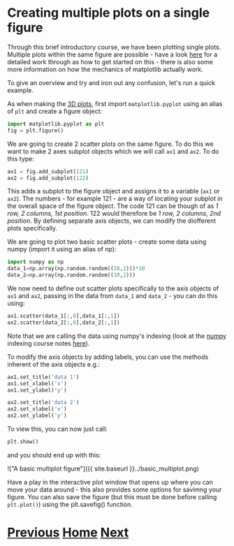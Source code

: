 ---
---

# Creating multiple plots on a single figure

Through this brief introductory course, we have been plotting single plots. Multiple plots within the same figure are possible - have a look [here](http://matplotlib.org/users/pyplot_tutorial.html#working-with-multiple-figures-and-axes) for a detailed work through as how to get started on this - there is also some more information on how the mechanics of matplotlib actually work.

To give an overview and try and iron out any confusion, let's run a quick example.

As when making the [3D plots](../matplotlib_3d), first import ```matplotlib.pyplot``` using an alias of ```plt``` and create a figure object:

```python
import matplotlib.pyplot as plt
fig = plt.figure()
```

We are going to create 2 scatter plots on the same figure. To do this we want to make 2 axes subplot objects which we will call ```ax1``` and ```ax2```. To do this type:

```python
ax1 = fig.add_subplot(121)
ax2 = fig.add_subplot(122)
```

This adds a subplot to the figure object and assigns it to a variable (```ax1``` or ```ax2```). The numbers - for example 121 - are a way of locating your subplot in the overall space of the figure object. The code 121 can be though of as *1 row, 2 columns, 1st position*. 122 would therefore be *1 row, 2 columns, 2nd position*. By defining separate axis objects, we can modify the diofferent plots specifically.

We are going to plot two basic scatter plots - create some data using numpy (import it using an alias of np):

```python
import numpy as np
data_1=np.array(np.random.random((10,2)))*10
data_2=np.array(np.random.random((10,2)))
```

We now need to define out scatter plots specifically to the axis objects of ```ax1``` and ```ax2```, passing in the data from ```data_1``` and ```data_2``` - you can do this using:

```python
ax1.scatter(data_1[:,0],data_1[:,1])
ax2.scatter(data_2[:,0],data_2[:,1])
```

Note that we are calling the data using numpy's indexing (look at the [numpy](http://www.numpy.org/) indexing course notes [here](../../PythonPackages_numpy/numpy_indexing)).

To modify the axis objects by adding labels, you can use the methods inherent of the axis objects e.g.:

```python
ax1.set_title('data 1')
ax1.set_xlabel('x')
ax1.set_ylabel('y')

ax2.set_title('data 2')
ax2.set_xlabel('x')
ax2.set_ylabel('y')
```

To view this, you can now just call:

```python
plt.show()
```

and you should end up with this:

!["A basic multiplot figure"]({{ site.baseurl }}../basic_multiplot.png)

Have a play in the interactive plot window that opens up where you can move your data around - this also provides some options for savimng your figure. You can also save the figure (but this must be done before calling ```plt.plot()```) using the plt.savefig() function.

# [Previous](../matplotlib_3d) [Home](../README_matplotlib) [Next](../matplotlib_what_next)

